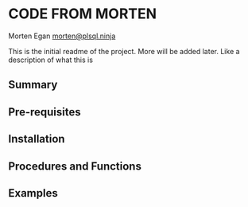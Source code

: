 # CODE FROM MORTEN
Morten Egan <morten@plsql.ninja>
 
This is the initial readme of the project. More will be added later. Like a description of what this is
 
## Summary
 
## Pre-requisites
 
## Installation
 
## Procedures and Functions
 
## Examples